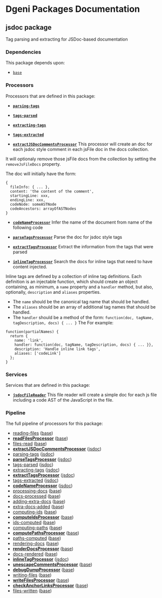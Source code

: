 # Dgeni Packages Documentation


## jsdoc package

Tag parsing and extracting for JSDoc-based documentation

### Dependencies


This package depends upon:


* <a href="base.md"><code>base</code></a>


### Processors


Processors that are defined in this package:


* **<a href="jsdoc/processors/parsing-tags.md"><code>parsing-tags</code></a>**


* **<a href="jsdoc/processors/tags-parsed.md"><code>tags-parsed</code></a>**


* **<a href="jsdoc/processors/extracting-tags.md"><code>extracting-tags</code></a>**


* **<a href="jsdoc/processors/tags-extracted.md"><code>tags-extracted</code></a>**


* **<a href="jsdoc/processors/extractJSDocCommentsProcessor.md"><code>extractJSDocCommentsProcessor</code></a>**
This processor will create an doc for each jsdoc style comment in each jsFile
doc in the docs collection.

It will optionaly remove those jsFile docs from the collection by setting the
`removeJsFileDocs` property.

The doc will initially have the form:
```
{
  fileInfo: { ... },
  content: 'the content of the comment',
  startingLine: xxx,
  endingLine: xxx,
  codeNode: someASTNode
  codeAncestors: arrayOfASTNodes
}
```

* **<a href="jsdoc/processors/codeNameProcessor.md"><code>codeNameProcessor</code></a>**
Infer the name of the document from name of the following code

* **<a href="jsdoc/processors/parseTagsProcessor.md"><code>parseTagsProcessor</code></a>**
Parse the doc for jsdoc style tags

* **<a href="jsdoc/processors/extractTagsProcessor.md"><code>extractTagsProcessor</code></a>**
Extract the information from the tags that were parsed

* **<a href="jsdoc/processors/inlineTagProcessor.md"><code>inlineTagProcessor</code></a>**
Search the docs for inline tags that need to have content injected.

Inline tags are defined by a collection of inline tag definitions.  Each definition is an injectable function,
which should create an object containing, as minimum, a `name` property and a `handler` method, but also,
optionally, `description` and `aliases` properties.

* The `name` should be the canonical tag name that should be handled.
* The `aliases` should be an array of additional tag names that should be handled.
* The `handler` should be a method of the form: `function(doc, tagName, tagDescription, docs) { ... }`
The
For example:

```
function(partialNames) {
  return {
    name: 'link',
    handler: function(doc, tagName, tagDescription, docs) { ... }},
    description: 'Handle inline link tags',
    aliases: ['codeLink']
  };
}
```


### Services


Services that are defined in this package:


* **<a href="jsdoc/services/jsdocFileReader.md"><code>jsdocFileReader</code></a>**
This file reader will create a simple doc for each js
file including a code AST of the JavaScript in the file.


### Pipeline

The full pipeline of processors for this package:


* <a href="base/processors/reading-files.md">reading-files</a>
  (<a href="base.md">base</a>)
* **<a href="base/processors/readFilesProcessor.md">readFilesProcessor</a>**
  (<a href="base.md">base</a>)
* <a href="base/processors/files-read.md">files-read</a>
  (<a href="base.md">base</a>)
* **<a href="jsdoc/processors/extractJSDocCommentsProcessor.md">extractJSDocCommentsProcessor</a>**
  (<a href="jsdoc.md">jsdoc</a>)
* <a href="jsdoc/processors/parsing-tags.md">parsing-tags</a>
  (<a href="jsdoc.md">jsdoc</a>)
* **<a href="jsdoc/processors/parseTagsProcessor.md">parseTagsProcessor</a>**
  (<a href="jsdoc.md">jsdoc</a>)
* <a href="jsdoc/processors/tags-parsed.md">tags-parsed</a>
  (<a href="jsdoc.md">jsdoc</a>)
* <a href="jsdoc/processors/extracting-tags.md">extracting-tags</a>
  (<a href="jsdoc.md">jsdoc</a>)
* **<a href="jsdoc/processors/extractTagsProcessor.md">extractTagsProcessor</a>**
  (<a href="jsdoc.md">jsdoc</a>)
* <a href="jsdoc/processors/tags-extracted.md">tags-extracted</a>
  (<a href="jsdoc.md">jsdoc</a>)
* **<a href="jsdoc/processors/codeNameProcessor.md">codeNameProcessor</a>**
  (<a href="jsdoc.md">jsdoc</a>)
* <a href="base/processors/processing-docs.md">processing-docs</a>
  (<a href="base.md">base</a>)
* <a href="base/processors/docs-processed.md">docs-processed</a>
  (<a href="base.md">base</a>)
* <a href="base/processors/adding-extra-docs.md">adding-extra-docs</a>
  (<a href="base.md">base</a>)
* <a href="base/processors/extra-docs-added.md">extra-docs-added</a>
  (<a href="base.md">base</a>)
* <a href="base/processors/computing-ids.md">computing-ids</a>
  (<a href="base.md">base</a>)
* **<a href="base/processors/computeIdsProcessor.md">computeIdsProcessor</a>**
  (<a href="base.md">base</a>)
* <a href="base/processors/ids-computed.md">ids-computed</a>
  (<a href="base.md">base</a>)
* <a href="base/processors/computing-paths.md">computing-paths</a>
  (<a href="base.md">base</a>)
* **<a href="base/processors/computePathsProcessor.md">computePathsProcessor</a>**
  (<a href="base.md">base</a>)
* <a href="base/processors/paths-computed.md">paths-computed</a>
  (<a href="base.md">base</a>)
* <a href="base/processors/rendering-docs.md">rendering-docs</a>
  (<a href="base.md">base</a>)
* **<a href="base/processors/renderDocsProcessor.md">renderDocsProcessor</a>**
  (<a href="base.md">base</a>)
* <a href="base/processors/docs-rendered.md">docs-rendered</a>
  (<a href="base.md">base</a>)
* **<a href="jsdoc/processors/inlineTagProcessor.md">inlineTagProcessor</a>**
  (<a href="jsdoc.md">jsdoc</a>)
* **<a href="base/processors/unescapeCommentsProcessor.md">unescapeCommentsProcessor</a>**
  (<a href="base.md">base</a>)
* **<a href="base/processors/debugDumpProcessor.md">debugDumpProcessor</a>**
  (<a href="base.md">base</a>)
* <a href="base/processors/writing-files.md">writing-files</a>
  (<a href="base.md">base</a>)
* **<a href="base/processors/writeFilesProcessor.md">writeFilesProcessor</a>**
  (<a href="base.md">base</a>)
* **<a href="base/processors/checkAnchorLinksProcessor.md">checkAnchorLinksProcessor</a>**
  (<a href="base.md">base</a>)
* <a href="base/processors/files-written.md">files-written</a>
  (<a href="base.md">base</a>)

